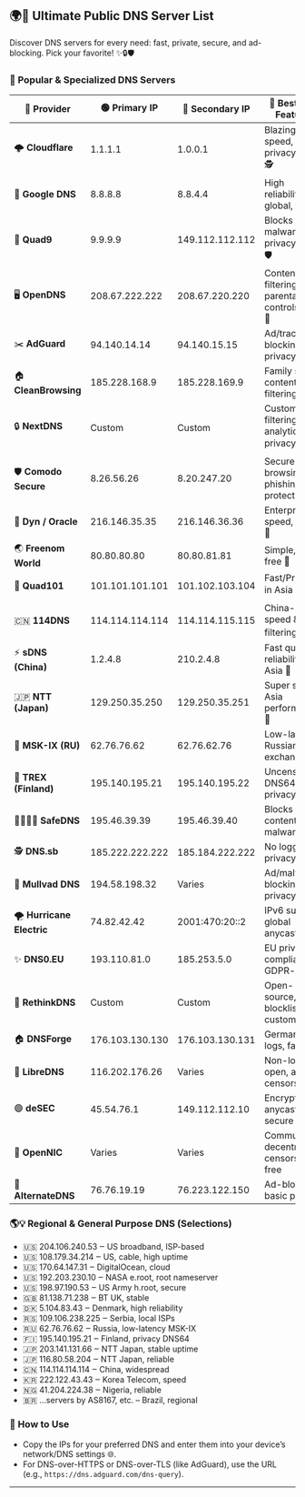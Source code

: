 ## 🌍🚀 Ultimate Public DNS Server List

Discover DNS servers for every need: fast, private, secure, and ad-blocking. Pick your favorite! ✨🔒🛡️

### 🚀 Popular & Specialized DNS Servers

| 🌟 **Provider**     | 🟢 **Primary IP**     | 🔵 **Secondary IP**     | 📝 **Best For / Features**                |
|----------------------|----------------------|------------------------|-------------------------------------------|
| 🌩️ **Cloudflare**   | 1.1.1.1              | 1.0.0.1                | Blazing speed, privacy-first, 🕵️          |
| 🔎 **Google DNS**    | 8.8.8.8              | 8.8.4.4                | High reliability, global, fast 🌐         |
| 🦺 **Quad9**         | 9.9.9.9              | 149.112.112.112        | Blocks malware, privacy focus 🛡️         |
| 🖥️ **OpenDNS**      | 208.67.222.222       | 208.67.220.220         | Content filtering, parental controls 👨👩👧👦 |
| ✂️ **AdGuard**       | 94.140.14.14         | 94.140.15.15           | Ad/tracker blocking, privacy 🚫📢         |
| 🏠 **CleanBrowsing** | 185.228.168.9        | 185.228.169.9          | Family safe, content filtering 🙈         |
| 🔒 **NextDNS**       | Custom               | Custom                 | Custom filtering, analytics, privacy 📊🛡️ |
| 🛡️ **Comodo Secure** | 8.26.56.26           | 8.20.247.20            | Secure browsing, phishing protection 🦠   |
| 💼 **Dyn / Oracle**  | 216.146.35.35        | 216.146.36.36          | Enterprise speed, uptime 🏢               |
| 🌏 **Freenom World** | 80.80.80.80          | 80.80.81.81            | Simple, log-free 🌟                       |
| 🧪 **Quad101**       | 101.101.101.101      | 101.102.103.104        | Fast/Private in Asia ⚡                   |
| 🇨🇳 **114DNS**        | 114.114.114.114       | 114.114.115.115        | China-based; speed & basic filtering 🈸   |
| ⚡ **sDNS (China)**  | 1.2.4.8              | 210.2.4.8              | Fast queries, reliability in Asia 🏮      |
| 🇯🇵 **NTT (Japan)**    | 129.250.35.250        | 129.250.35.251         | Super stable, Asia performance 🗾         |
| 🏢 **MSK-IX (RU)**   | 62.76.76.62           | 62.76.62.76            | Low-latency Russian exchange             |
| 🌲 **TREX (Finland)**| 195.140.195.21       | 195.140.195.22         | Uncensored, DNS64, IPv6, privacy         |
| 👨👩👧👦 **SafeDNS**     | 195.46.39.39          | 195.46.39.40           | Blocks adult content, malware             |
| 🕵️ **DNS.sb**        | 185.222.222.222       | 185.184.222.222        | No logging, privacy focus                 |
| 🔐 **Mullvad DNS**   | 194.58.198.32         | Varies                 | Ad/malware blocking, privacy VPN          |
| 🌪️ **Hurricane Electric** | 74.82.42.42      | 2001:470:20::2         | IPv6 support, global anycast              |
| ✨ **DNS0.EU**       | 193.110.81.0         | 185.253.5.0            | EU privacy compliance, GDPR-ready         |
| 🦸 **RethinkDNS**    | Custom               | Custom                 | Open-source, blocklists, custom apps      |
| 🏠 **DNSForge**      | 176.103.130.130      | 176.103.130.131        | German, no logs, fast                     |
| 🦄 **LibreDNS**      | 116.202.176.26       | Varies                 | Non-logging, open, anti-censorship        |
| 🟣 **deSEC**         | 45.54.76.1           | 149.112.112.10         | Encrypted, anycast, secure                |
| 🦉 **OpenNIC**       | Varies               | Varies                 | Community, decentralized, censorship-free |
| 🚦 **AlternateDNS**  | 76.76.19.19          | 76.223.122.150         | Ad-blocking, basic privacy                |

### 🌎💡 Regional & General Purpose DNS (Selections)

- 🇺🇸 204.106.240.53 ‒ US broadband, ISP-based
- 🇺🇸 108.179.34.214 ‒ US, cable, high uptime
- 🇺🇸 170.64.147.31 ‒ DigitalOcean, cloud
- 🇺🇸 192.203.230.10 ‒ NASA e.root, root nameserver
- 🇺🇸 198.97.190.53 ‒ US Army h.root, secure
- 🇬🇧 81.138.71.238 ‒ BT UK, stable
- 🇩🇰 5.104.83.43 ‒ Denmark, high reliability
- 🇷🇸 109.106.238.225 ‒ Serbia, local ISPs
- 🇷🇺 62.76.76.62 ‒ Russia, low-latency MSK-IX
- 🇫🇮 195.140.195.21 ‒ Finland, privacy DNS64
- 🇯🇵 203.141.131.66 ‒ NTT Japan, stable uptime
- 🇯🇵 116.80.58.204 ‒ NTT Japan, reliable
- 🇨🇳 114.114.114.114 ‒ China, widespread
- 🇰🇷 222.122.43.43 ‒ Korea Telecom, speed
- 🇳🇬 41.204.224.38 ‒ Nigeria, reliable
- 🇧🇷 ...servers by AS8167, etc. – Brazil, regional



### 📝 How to Use

- Copy the IPs for your preferred DNS and enter them into your device’s network/DNS settings 🌐.
- For DNS-over-HTTPS or DNS-over-TLS (like AdGuard), use the URL (e.g., `https://dns.adguard.com/dns-query`).

---
